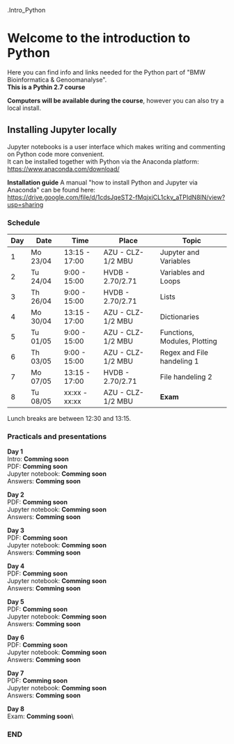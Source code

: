 .Intro_Python

# Welcome to the introduction to Python

Here you can find info and links needed for the Python part of "BMW Bioinformatica & Genoomanalyse".\
**This is a Pythin 2.7 course**

**Computers will be available during the course**, however you can also try a local install.

## Installing Jupyter locally

Jupyter notebooks is a user interface which makes writing and commenting on Python code more convenient.\
It can be installed together with Python via the Anaconda platform:\
https://www.anaconda.com/download/

**Installation guide**
A manual "how to install Python and Jupyter via Anaconda" can be found here:\
https://drive.google.com/file/d/1cdsJqeST2-fMqjxiCL1ckv_aTPIdN8lN/view?usp=sharing

### Schedule

| Day | Date     | Time          | Place             | Topic                        |
|-----|----------|---------------|-------------------|------------------------------|
| 1   | Mo 23/04 | 13:15 - 17:00 | AZU - CLZ-1/2 MBU | Jupyter and Variables        |
| 2   | Tu 24/04 |  9:00 - 15:00 | HVDB - 2.70/2.71  | Variables and Loops          |
| 3   | Th 26/04 |  9:00 - 15:00 | HVDB - 2.70/2.71  | Lists                        |
| 4   | Mo 30/04 | 13:15 - 17:00 | AZU - CLZ-1/2 MBU | Dictionaries                 |
| 5   | Tu 01/05 |  9:00 - 15:00 | AZU - CLZ-1/2 MBU | Functions, Modules, Plotting |
| 6   | Th 03/05 |  9:00 - 15:00 | AZU - CLZ-1/2 MBU | Regex and File handeling 1   |
| 7   | Mo 07/05 | 13:15 - 17:00 | HVDB - 2.70/2.71  | File handeling 2             |
| 8   | Tu 08/05 | xx:xx - xx:xx | AZU - CLZ-1/2 MBU | **Exam**                     |

Lunch breaks are between 12:30 and 13:15.


### Practicals and presentations ###

**Day 1**\
Intro: **Comming soon**\
PDF: **Comming soon**\
Jupyter notebook: **Comming soon**\
Answers: **Comming soon**

**Day 2**\
PDF: **Comming soon**\
Jupyter notebook: **Comming soon**\
Answers: **Comming soon**

**Day 3**\
PDF: **Comming soon**\
Jupyter notebook: **Comming soon**\
Answers: **Comming soon**

**Day 4**\
PDF: **Comming soon**\
Jupyter notebook: **Comming soon**\
Answers: **Comming soon**

**Day 5**\
PDF: **Comming soon**\
Jupyter notebook: **Comming soon**\
Answers: **Comming soon**

**Day 6**\
PDF: **Comming soon**\
Jupyter notebook: **Comming soon**\
Answers: **Comming soon**

**Day 7**\
PDF: **Comming soon**\
Jupyter notebook: **Comming soon**\
Answers: **Comming soon**

**Day 8**\
Exam: **Comming soon**\





### END

